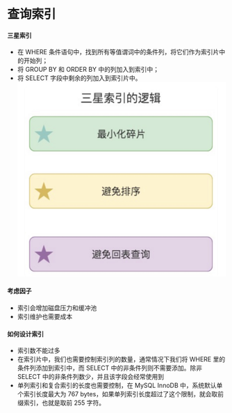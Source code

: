 # 查询索引

#### 三星索引
* 在 WHERE 条件语句中，找到所有等值谓词中的条件列，将它们作为索引片中的开始列；
* 将 GROUP BY 和 ORDER BY 中的列加入到索引中；
* 将 SELECT 字段中剩余的列加入到索引片中。
![-w547](media/15682421778195/15682422351660.jpg)

#### 考虑因子
* 索引会增加磁盘压力和缓冲池
* 索引维护也需要成本

#### 如何设计索引
* 索引数不能过多
* 在索引片中，我们也需要控制索引列的数量，通常情况下我们将 WHERE 里的条件列添加到索引中，而 SELECT 中的非条件列则不需要添加。除非 SELECT 中的非条件列数少，并且该字段会经常使用到
* 单列索引和复合索引的长度也需要控制，在 MySQL InnoDB 中，系统默认单个索引长度最大为 767 bytes，如果单列索引长度超过了这个限制，就会取前缀索引，也就是取前 255 字符。